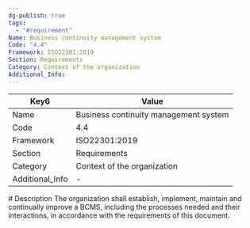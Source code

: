 ```yaml
---
dg-publish: true
tags:
  - "#requirement"
Name: Business continuity management system
Code: "4.4"
Framework: ISO22301:2019
Section: Requirements
Category: Context of the organization
Additional_Info: 
---
```


<div><table class="dataview table-view-table"><thead class="table-view-thead"><tr class="table-view-tr-header"><th class="table-view-th"><span>Key</span><span class="dataview small-text">6</span></th><th class="table-view-th"><span>Value</span></th></tr></thead><tbody class="table-view-tbody"><tr><td><span>Name</span></td><td><span>Business continuity management system</span></td></tr><tr><td><span>Code</span></td><td><span>4.4</span></td></tr><tr><td><span>Framework</span></td><td><span>ISO22301:2019</span></td></tr><tr><td><span>Section</span></td><td><span>Requirements</span></td></tr><tr><td><span>Category</span></td><td><span>Context of the organization</span></td></tr><tr><td><span>Additional_Info</span></td><td><span>-</span></td></tr></tbody></table></div>
# Description
The organization shall establish, implement, maintain and continually improve a BCMS, including the processes needed and their interactions, in accordance with the requirements of this document. 
